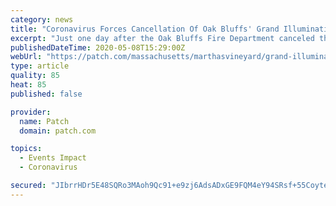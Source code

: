 ```yaml
---
category: news
title: "Coronavirus Forces Cancellation Of Oak Bluffs' Grand Illumination"
excerpt: "Just one day after the Oak Bluffs Fire Department canceled the annual end-of-summer fireworks in August, the Martha's Vineyard Camp Meeting Association made the same sad call: no Grand Illumination the summer."
publishedDateTime: 2020-05-08T15:29:00Z
webUrl: "https://patch.com/massachusetts/marthasvineyard/grand-illumination-latest-victim-mv-summer-cancellations"
type: article
quality: 85
heat: 85
published: false

provider:
  name: Patch
  domain: patch.com

topics:
  - Events Impact
  - Coronavirus

secured: "JIbrrHDr5E48SQRo3MAoh9Qc91+e9zj6AdsADxGE9FQM4eY94SRsf+55CoytehUbYcL7RUzOrK4I6LdSg1jpSeaFc/iv1FluRKrjg8TTacozRHEZLZddViP1wsvfbF7F35zUZKcjj2F/DJFRK2yu4m/DSIz71AWa32YNzEKh0Zl+2p9HF9pHow/TsOBEXsaP+0nSMH6CyCHX846bwHIQ8sKfJDWAgTjD1II9EPXS2FVmVdagd7Ypz5H71jhMmOe9YSslDUtYPFIMCsZu6A4v71JSrjvj3kqoSe7sRSiIAQJ/OEsGv0k6KCccMegVv9WPO7FZwt+COITJpYRq73cb0caH/A9m1jbf3RLK5bBxup4XXT+CvIKZPw6OMzebu9lZ7IEthXeMgeYFW8QZdnkjh7NhqMg3JAKXPUm784/oZ19tEZpGlXakvGFoaCDdl0ZgWayR+vfpU7Yc+S1Eqo3t7vfyVL74TFjBzrGrOAH38Jg=;6/K152gTNz3LGA6nbcs02w=="
---
```


